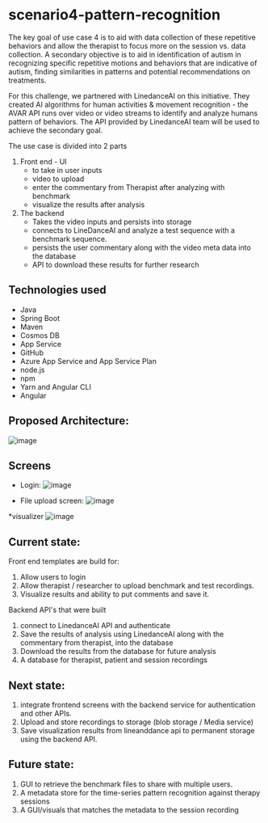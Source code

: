 # scenario4-pattern-recognition

The key goal of use case 4 is to aid with data collection of these repetitive behaviors and allow the therapist to focus more on the session vs. data collection. A secondary objective is to aid in identification of autism in recognizing specific repetitive motions and behaviors that are indicative of autism, finding similarities in patterns and potential recommendations on treatments.

For this challenge, we partnered with LinedanceAI on this initiative. They created AI algorithms for human activities & movement recognition - the AVAR API runs over video or video streams to identify and analyze humans pattern of behaviors. The API provided by LinedanceAI team will be used to achieve the secondary goal.

The use case is divided into 2 parts 
1. Front end - UI 
   - to take in user inputs 
   - video to upload
   - enter the commentary from Therapist after analyzing with benchmark
   - visualize the results after analysis
2. The backend 
   - Takes the video inputs and persists into storage
   - connects to LineDanceAI and analyze a test sequence with a benchmark sequence.
   - persists the user commentary along with the video meta data into the database
   - API to download these results for further research

## Technologies used
* Java
* Spring Boot
* Maven
* Cosmos DB
* App Service
* GitHub
* Azure App Service and App Service Plan
* node.js
* npm
* Yarn and Angular CLI
* Angular

## Proposed Architecture:

![image](https://user-images.githubusercontent.com/82239191/116749761-6a333f80-a9cf-11eb-8bcb-e5f5ecccf3fb.png)

## Screens

* Login:
![image](https://user-images.githubusercontent.com/82239191/116743758-63a0ca00-a9c7-11eb-9050-7c8d306adb52.png)

* File upload screen:
![image](https://user-images.githubusercontent.com/82239191/116743853-816e2f00-a9c7-11eb-9652-a0469afc25cc.png)

*visualizer 
![image](https://user-images.githubusercontent.com/82239191/116743927-9c40a380-a9c7-11eb-946d-92c5ecee418d.png)


## Current state:

Front end templates are build for:
1) Allow users to login
2) Allow therapist / researcher to upload benchmark and test recordings.
3) Visualize results and ability to put comments and save it.

Backend API's that were built
1) connect to LinedanceAI API and authenticate
2) Save the results of analysis using LinedanceAI along with the commentary from therapist, into the database
3) Download the results from the database for future analysis
4) A database for therapist, patient and session recordings

## Next state:
1) integrate frontend screens with the backend service for authentication and other APIs.
2) Upload and store recordings to storage (blob storage / Media service)
3) Save visualization results from lineanddance api to permanent storage using the backend API.

## Future state:

1) GUI to retrieve the benchmark files to share with multiple users.
2) A metadata store for the time-series pattern recognition against therapy sessions
3) A GUI/visuals that matches the metadata to the session recording 




 
